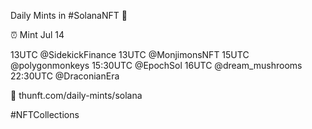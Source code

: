 Daily Mints in #SolanaNFT 🚀

⏰ Mint Jul 14

13UTC @SidekickFinance
13UTC @MonjimonsNFT
15UTC @polygonmonkeys
15:30UTC @EpochSol
16UTC @dream_mushrooms
22:30UTC @DraconianEra

🔗 thunft.com/daily-mints/solana

#NFTCollections